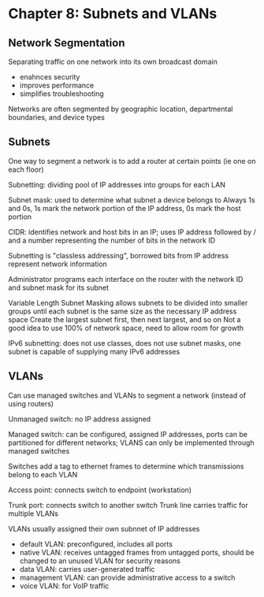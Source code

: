 # Chapter 8: Subnets and VLANs

## Network Segmentation

Separating traffic on one network into its own broadcast domain

* enahnces security
* improves performance
* simplifies troubleshooting

Networks are often segmented by geographic location, departmental boundaries, and device types

## Subnets

One way to segment a network is to add a router at certain points (ie one on each floor)

Subnetting: dividing pool of IP addresses into groups for each LAN

Subnet mask: used to determine what subnet a device belongs to
Always 1s and 0s, 1s mark the network portion of the IP address, 0s mark the host portion

CIDR: identifies network and host bits in an IP; uses IP address followed by / and a number representing the number of bits in the network ID

Subnetting is "classless addressing", borrowed bits from IP address represent network information

Administrator programs each interface on the router with the network ID and subnet mask for its subnet

Variable Length Subnet Masking allows subnets to be divided into smaller groups until each subnet is the same size as the necessary IP address space
Create the largest subnet first, then next largest, and so on
Not a good idea to use 100% of network space, need to allow room for growth

IPv6 subnetting: does not use classes, does not use subnet masks, one subnet is capable of supplying many IPv6 addresses

## VLANs

Can use managed switches and VLANs to segment a network (instead of using routers)

Unmanaged switch: no IP address assigned

Managed switch: can be configured, assigned IP addresses, ports can be partitioned for different networks; VLANS can only be implemented through managed switches

Switches add a tag to ethernet frames to determine which transmissions belong to each VLAN

Access point: connects switch to endpoint (workstation)

Trunk port: connects switch to another switch 
Trunk line carries traffic for multiple VLANs

VLANs usually assigned their own subnnet of IP addresses

* default VLAN: preconfigured, includes all ports
* native VLAN: receives untagged frames from untagged ports, should be changed to an unused VLAN for security reasons
* data VLAN: carries user-generated traffic
* management VLAN: can provide administrative access to a switch
* voice VLAN: for VoIP traffic